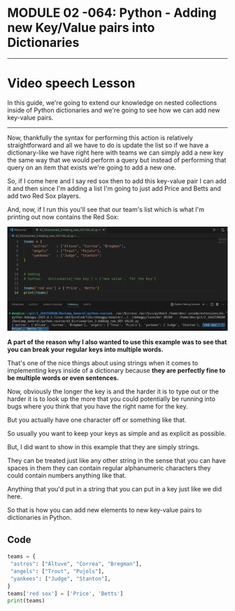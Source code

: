 # MODULE 02 -064: Python - Adding new Key/Value pairs into Dictionaries

****

# Video speech Lesson

In this guide, we're going to extend our knowledge on nested collections inside of Python dictionaries and we're going to see how we can add new key-value pairs.

****

Now, thankfully the syntax for performing this action is relatively straightforward and all we have to do is update the list so if we have a dictionary-like we have right here with teams we can simply add a new key the same way that we would perform a query but instead of performing that query on an item that exists we're going to 
add a new one.

So, if I come here and I say red sox then to add this key-value pair I can add it and then since I'm adding a list I'm going to just add Price and Betts and add two Red Sox players.   

And, now, if I run this you'll see that our team's list which is what I'm printing out now contains the Red Sox:

![large](02-064_IMG1.png)

**A part of the reason why I also wanted to use this example was to see that you can break your regular keys into multiple words.**

That's one of the nice things about using strings when it comes to implementing 
keys inside of a dictionary because **they are perfectly fine to be multiple words or even sentences.**

Now, obviously the longer the key is and the harder it is to type out or the harder it is to look up the more that you could potentially be running into bugs where you think that you have the right name for the key.  

 But you actually have one character off or something like that.   

So usually you want to keep your keys as simple and as explicit as possible.

But, I did want to show in this example that they are simply strings.   

They can be treated just like any other string in the sense that you can have spaces in them they can contain regular alphanumeric characters they could contain numbers anything like that.  

 Anything that you'd put in a string that you can put in a key just like we did here.   

So that is how you can add new elements to new key-value pairs to dictionaries in 
Python.

## Code

```python
teams = {
 "astros": ["Altuve", "Correa", "Bregman"],
 "angels": ["Trout", "Pujols"],
 "yankees": ["Judge", "Stanton"],
}
teams['red sox'] = ['Price', 'Betts']
print(teams)
```
